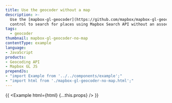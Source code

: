 ```yaml
---
title: Use the geocoder without a map
description: >-
  Use the [mapbox-gl-geocoder](https://github.com/mapbox/mapbox-gl-geocoder)
  control to search for places using Mapbox Search API without an associated map view.
tags:
  - geocoder
thumbnail: mapbox-gl-geocoder-no-map
contentType: example
language:
- JavaScript
products:
- Geocoding API
- Mapbox GL JS
prependJs:
- "import Example from '../../components/example';"
- "import html from './mapbox-gl-geocoder-no-map.html';"
---
```


{{ <Example html={html} {...this.props} /> }}
